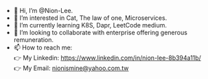- 👋 Hi, I’m @Nion-Lee.
- 👀 I’m interested in Cat, The law of one, Microservices.
- 🌱 I’m currently learning K8S, Dapr, LeetCode medium.
- 💞️ I’m looking to collaborate with enterprise offering generous remuneration. 
- 📫 How to reach me:  
👉 My Linkedin: https://www.linkedin.com/in/nion-lee-8b394a11b/  
👉 My Email: nionismine@yahoo.com.tw  

<!---
Nion-Lee/Nion-Lee is a ✨ special ✨ repository because its `README.md` (this file) appears on your GitHub profile.
You can click the Preview link to take a look at your changes.
--->

